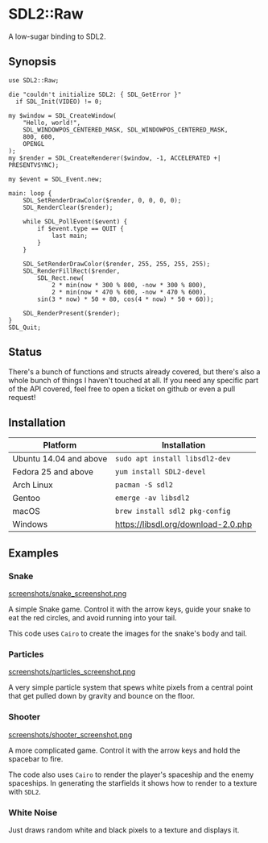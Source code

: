 # SDL2::Raw

A low-sugar binding to SDL2.

## Synopsis

```perl6
use SDL2::Raw;

die "couldn't initialize SDL2: { SDL_GetError }"
  if SDL_Init(VIDEO) != 0;

my $window = SDL_CreateWindow(
    "Hello, world!",
    SDL_WINDOWPOS_CENTERED_MASK, SDL_WINDOWPOS_CENTERED_MASK,
    800, 600,
    OPENGL
);
my $render = SDL_CreateRenderer($window, -1, ACCELERATED +| PRESENTVSYNC);

my $event = SDL_Event.new;

main: loop {
    SDL_SetRenderDrawColor($render, 0, 0, 0, 0);
    SDL_RenderClear($render);

    while SDL_PollEvent($event) {
        if $event.type == QUIT {
            last main;
        }
    }

    SDL_SetRenderDrawColor($render, 255, 255, 255, 255);
    SDL_RenderFillRect($render,
        SDL_Rect.new(
            2 * min(now * 300 % 800, -now * 300 % 800),
            2 * min(now * 470 % 600, -now * 470 % 600),
        sin(3 * now) * 50 + 80, cos(4 * now) * 50 + 60));

    SDL_RenderPresent($render);
}
SDL_Quit;
```

## Status

There's a bunch of functions and structs already covered, but there's also a whole bunch of things I haven't touched at all. If you need any specific part of the API covered, feel free to open a ticket on github or even a pull request!

## Installation

|Platform|Installation|
|-|-|
|Ubuntu 14.04 and above|`sudo apt install libsdl2-dev`|
|Fedora 25 and above|`yum install SDL2-devel`|
|Arch Linux|`pacman -S sdl2`|
|Gentoo|`emerge -av libsdl2`|
|macOS|`brew install sdl2 pkg-config`|
|Windows|https://libsdl.org/download-2.0.php|

## Examples

### Snake

[screenshots/snake_screenshot.png](screenshots/snake_screenshot.png)

A simple Snake game. Control it with the arrow keys, guide your snake to eat the red circles, and avoid running into your tail.

This code uses `Cairo` to create the images for the snake's body and tail.

### Particles

[screenshots/particles_screenshot.png](screenshots/particles_screenshot.png)

A very simple particle system that spews white pixels from a central point that get pulled down by gravity and bounce on the floor.

### Shooter

[screenshots/shooter_screenshot.png](screenshots/shooter_screenshot.png)

A more complicated game. Control it with the arrow keys and hold the spacebar to fire.

The code also uses `Cairo` to render the player's spaceship and the enemy spaceships. In generating the starfields it shows how to render to a texture with `SDL2`.

### White Noise

Just draws random white and black pixels to a texture and displays it.
